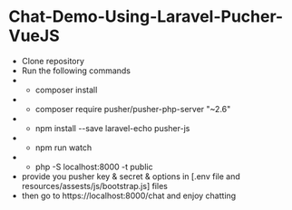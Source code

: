 # Chat-Demo-Using-Laravel-Pucher-VueJS
* Clone repository
* Run the following commands
* - composer install
* - composer require pusher/pusher-php-server "~2.6"
* - npm install --save laravel-echo pusher-js
* - npm run watch
* - php -S localhost:8000 -t public
* provide you pusher key & secret & options in [.env file and resources/assests/js/bootstrap.js] files
* then go to https://localhost:8000/chat and enjoy chatting

